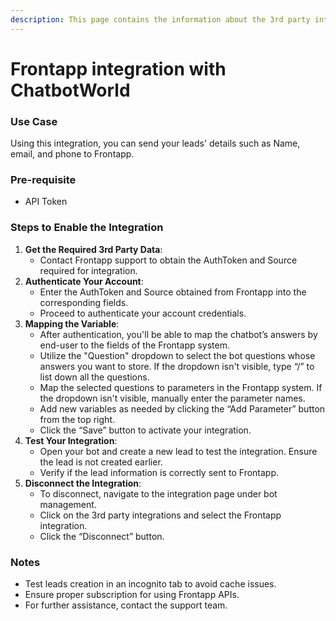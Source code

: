 ```yaml
---
description: This page contains the information about the 3rd party integrations.
---
```


# Frontapp integration with ChatbotWorld

### Use Case

Using this integration, you can send your leads' details such as Name, email, and phone to Frontapp.

### Pre-requisite

* API Token

### Steps to Enable the Integration

1. **Get the Required 3rd Party Data**:
   * Contact Frontapp support to obtain the AuthToken and Source required for integration.
2. **Authenticate Your Account**:
   * Enter the AuthToken and Source obtained from Frontapp into the corresponding fields.
   * Proceed to authenticate your account credentials.
3. **Mapping the Variable**:
   * After authentication, you'll be able to map the chatbot’s answers by end-user to the fields of the Frontapp system.
   * Utilize the "Question" dropdown to select the bot questions whose answers you want to store. If the dropdown isn't visible, type “/” to list down all the questions.
   * Map the selected questions to parameters in the Frontapp system. If the dropdown isn't visible, manually enter the parameter names.
   * Add new variables as needed by clicking the “Add Parameter” button from the top right.
   * Click the “Save” button to activate your integration.
4. **Test Your Integration**:
   * Open your bot and create a new lead to test the integration. Ensure the lead is not created earlier.
   * Verify if the lead information is correctly sent to Frontapp.
5. **Disconnect the Integration**:
   * To disconnect, navigate to the integration page under bot management.
   * Click on the 3rd party integrations and select the Frontapp integration.
   * Click the “Disconnect” button.

### Notes

* Test leads creation in an incognito tab to avoid cache issues.
* Ensure proper subscription for using Frontapp APIs.
* For further assistance, contact the support team.
